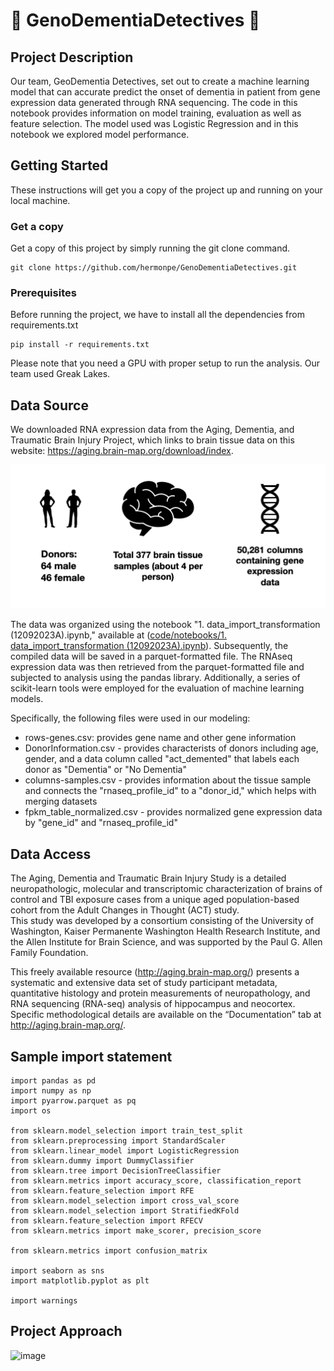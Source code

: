 # 🧬 GenoDementiaDetectives 🧬

## Project Description
Our team, GeoDementia Detectives, set out to create a machine learning model that can accurate predict the onset of dementia in patient from gene expression data generated through RNA sequencing. The code in this notebook provides information on model training, evaluation as well as feature selection. The model used was Logistic Regression and in this notebook we explored model performance.

## Getting Started

These instructions will get you a copy of the project up and running on your local machine.

### Get a copy

Get a copy of this project by simply running the git clone command.

``` git
git clone https://github.com/hermonpe/GenoDementiaDetectives.git
```

### Prerequisites

Before running the project, we have to install all the dependencies from requirements.txt

``` pip
pip install -r requirements.txt
```

Please note that you need a GPU with proper setup to run the analysis.  Our team used Greak Lakes.

## Data Source
We downloaded RNA expression data from the Aging, Dementia, and Traumatic Brain Injury Project, which links to brain tissue data on this website: https://aging.brain-map.org/download/index. 

![image](https://github.com/genodementia-detectives/GenoDementiaDetectives/blob/main/images/data_source_image.png)

The data was organized using the notebook "1. data_import_transformation (12092023A).ipynb," available at ([code/notebooks/1. data_import_transformation (12092023A).ipynb](https://github.com/genodementia-detectives/GenoDementiaDetectives/blob/70e74de5fc3448c190cc608699ed841487c14584/code/notebooks/1.%20data_import_transformation%20(12092023A).ipynb)). Subsequently, the compiled data will be saved in a parquet-formatted file. The RNAseq expression data was then retrieved from the parquet-formatted file and subjected to analysis using the pandas library. Additionally, a series of scikit-learn tools were employed for the evaluation of machine learning models.

Specifically, the following files were used in our modeling: 
* rows-genes.csv: provides gene name and other gene information
* DonorInformation.csv - provides characterists of donors including age, gender, and a data column called "act_demented" that labels each donor as "Dementia" or "No Dementia"
* columns-samples.csv - provides information about the tissue sample and connects the "rnaseq_profile_id" to a "donor_id," which helps with merging datasets
* fpkm_table_normalized.csv - provides normalized gene expression data by "gene_id" and "rnaseq_profile_id"

## Data Access

The Aging, Dementia and Traumatic Brain Injury Study is a detailed neuropathologic, molecular and transcriptomic characterization of brains of control 
and TBI exposure cases from a unique aged population-based cohort from the Adult Changes in Thought (ACT) study.  
This study was developed by a consortium consisting of the University of Washington, Kaiser Permanente Washington Health Research Institute, 
and the Allen Institute for Brain Science, and was supported by the Paul G. Allen Family Foundation. 

This freely available resource (http://aging.brain-map.org/) presents a systematic and extensive data set of study participant metadata, 
quantitative histology and protein measurements of neuropathology, and RNA sequencing (RNA-seq) analysis of hippocampus and neocortex. 
Specific methodological details are available on the “Documentation” tab at http://aging.brain-map.org/.

## Sample import statement
```
import pandas as pd
import numpy as np
import pyarrow.parquet as pq
import os

from sklearn.model_selection import train_test_split
from sklearn.preprocessing import StandardScaler
from sklearn.linear_model import LogisticRegression
from sklearn.dummy import DummyClassifier
from sklearn.tree import DecisionTreeClassifier
from sklearn.metrics import accuracy_score, classification_report
from sklearn.feature_selection import RFE
from sklearn.model_selection import cross_val_score
from sklearn.model_selection import StratifiedKFold
from sklearn.feature_selection import RFECV
from sklearn.metrics import make_scorer, precision_score

from sklearn.metrics import confusion_matrix

import seaborn as sns
import matplotlib.pyplot as plt

import warnings
```

## Project Approach
![image](https://github.com/hermonpe/GenoDementiaDetectives/blob/main/SIADS699_visual_for%20git%20readme.gif)
